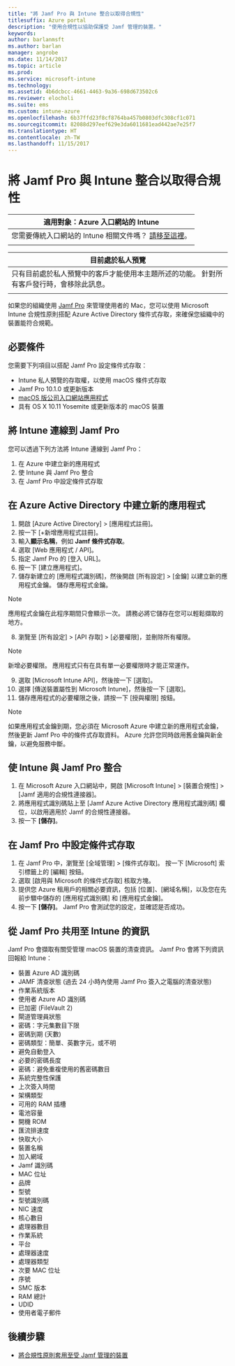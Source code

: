 ```yaml
---
title: "將 Jamf Pro 與 Intune 整合以取得合規性"
titlesuffix: Azure portal
description: "使用合規性以協助保護受 Jamf 管理的裝置。"
keywords: 
author: barlanmsft
ms.author: barlan
manager: angrobe
ms.date: 11/14/2017
ms.topic: article
ms.prod: 
ms.service: microsoft-intune
ms.technology: 
ms.assetid: 4b6dcbcc-4661-4463-9a36-698d673502c6
ms.reviewer: elocholi
ms.suite: ems
ms.custom: intune-azure
ms.openlocfilehash: 6b37ffd23f8cf8764ba457b0803dfc308cf1c071
ms.sourcegitcommit: 82088d297eef629e3da6011681ead442ae7e25f7
ms.translationtype: HT
ms.contentlocale: zh-TW
ms.lasthandoff: 11/15/2017
---
```

# <a name="integrate-jamf-pro-with-intune-for-compliance"></a>將 Jamf Pro 與 Intune 整合以取得合規性

|適用對象：Azure 入口網站的 Intune |
|--|
|您需要傳統入口網站的 Intune 相關文件嗎？ [請移至這裡](/intune/introduction-intune?toc=/intune-classic/toc.json)。|
| |

|目前處於私人預覽|
|--|
|只有目前處於私人預覽中的客戶才能使用本主題所述的功能。 針對所有客戶發行時，會移除此訊息。|
| |

如果您的組織使用 [Jamf Pro](https://www.jamf.com) 來管理使用者的 Mac，您可以使用 Microsoft Intune 合規性原則搭配 Azure Active Directory 條件式存取，來確保您組織中的裝置能符合規範。

## <a name="prerequisites"></a>必要條件

您需要下列項目以搭配 Jamf Pro 設定條件式存取：

- Intune 私人預覽的存取權，以使用 macOS 條件式存取
- Jamf Pro 10.1.0 或更新版本
- [macOS 版公司入口網站應用程式](https://aka.ms/macoscompanyportal)
- 具有 OS X 10.11 Yosemite 或更新版本的 macOS 裝置

## <a name="connecting-intune-to-jamf-pro"></a>將 Intune 連線到 Jamf Pro

您可以透過下列方法將 Intune 連線到 Jamf Pro：

1. 在 Azure 中建立新的應用程式
2. 使 Intune 與 Jamf Pro 整合
3. 在 Jamf Pro 中設定條件式存取

## <a name="create-a-new-application-in-azure-active-directory"></a>在 Azure Active Directory 中建立新的應用程式

1. 開啟 [Azure Active Directory] > [應用程式註冊]。
2. 按一下 [+新增應用程式註冊]。
3. 輸入**顯示名稱**，例如 **Jamf 條件式存取**。
4. 選取 [Web 應用程式 / API]。
5. 指定 Jamf Pro 的 [登入 URL]。
6. 按一下 [建立應用程式]。
7. 儲存新建立的 [應用程式識別碼]，然後開啟 [所有設定] > [金鑰] 以建立新的應用程式金鑰。 儲存應用程式金鑰。

  > [!NOTE]
  > 應用程式金鑰在此程序期間只會顯示一次。 請務必將它儲存在您可以輕鬆擷取的地方。

8. 瀏覽至 [所有設定] > [API 存取] > [必要權限]，並刪除所有權限。

  > [!NOTE]
  > 新增必要權限。 應用程式只有在具有單一必要權限時才能正常運作。

9.  選取 [Microsoft Intune API]，然後按一下 [選取]。
10. 選擇 [傳送裝置屬性到 Microsoft Intune]，然後按一下 [選取]。
11. 儲存應用程式的必要權限之後，請按一下 [授與權限] 按鈕。

  > [!NOTE]
  > 如果應用程式金鑰到期，您必須在 Microsoft Azure 中建立新的應用程式金鑰，然後更新 Jamf Pro 中的條件式存取資料。 Azure 允許您同時啟用舊金鑰與新金鑰，以避免服務中斷。

## <a name="enable-intune-to-integrate-with-jamf-pro"></a>使 Intune 與 Jamf Pro 整合

1. 在 Microsoft Azure 入口網站中，開啟 [Microsoft Intune] > [裝置合規性] > [Jamf 適用的合規性連接器]。
2. 將應用程式識別碼貼上至 [Jamf Azure Active Directory 應用程式識別碼] 欄位，以啟用適用於 Jamf 的合規性連接器。
3. 按一下 **[儲存]**。

## <a name="configure-conditional-access-in-jamf-pro"></a>在 Jamf Pro 中設定條件式存取

1. 在 Jamf Pro 中，瀏覽至 [全域管理] > [條件式存取]。 按一下 [Microsoft] 索引標籤上的 [編輯] 按鈕。
2. 選取 [啟用與 Microsoft 的條件式存取] 核取方塊。
3. 提供您 Azure 租用戶的相關必要資訊，包括 [位置]、[網域名稱]，以及您在先前步驟中儲存的 [應用程式識別碼] 和 [應用程式金鑰]。
4. 按一下 **[儲存]**。 Jamf Pro 會測試您的設定，並確認是否成功。

## <a name="information-shared-from-jamf-pro-to-intune"></a>從 Jamf Pro 共用至 Intune 的資訊

Jamf Pro 會擷取有關受管理 macOS 裝置的清查資訊。 Jamf Pro 會將下列資訊回報給 Intune：

* 裝置 Azure AD 識別碼
* JAMF 清查狀態 (過去 24 小時內使用 Jamf Pro 簽入之電腦的清查狀態)
* 作業系統版本
* 使用者 Azure AD 識別碼
* 已加密 (FileVault 2)
* 閘道管理員狀態
* 密碼：字元集數目下限
* 密碼到期 (天數)
* 密碼類型：簡單、英數字元，或不明
* 避免自動登入
* 必要的密碼長度
* 密碼：避免重複使用的舊密碼數目
* 系統完整性保護
* 上次簽入時間
* 架構類型
* 可用的 RAM 插槽
* 電池容量
* 開機 ROM
* 匯流排速度
* 快取大小
* 裝置名稱
* 加入網域
* Jamf 識別碼
* MAC 位址
* 品牌
* 型號
* 型號識別碼
* NIC 速度
* 核心數目
* 處理器數目
* 作業系統
* 平台
* 處理器速度
* 處理器類型
* 次要 MAC 位址
* 序號
* SMC 版本
* RAM 總計
* UDID
* 使用者電子郵件

## <a name="next-steps"></a>後續步驟

- [將合規性原則套用至受 Jamf 管理的裝置](conditional-access-assign-jamf.md)
